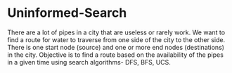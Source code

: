 # Uninformed-Search
There are a lot of pipes in a city that are  useless  or  rarely  work.  We  want  to  find  a  route  for  water  to  traverse  from  one  side  of  the city  to  the  other  side.  There is one start node (source) and one or more end nodes (destinations) in the city.
Objective is to find a route based on the availability of the pipes in a given time using search algorithms- DFS, BFS, UCS.
